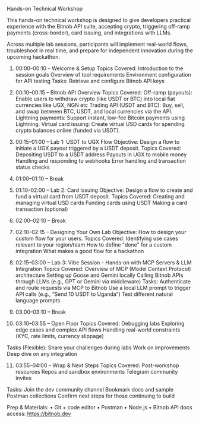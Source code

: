 Hands-on Technical Workshop

This hands-on technical workshop is designed to give developers practical experience with the Bitnob API suite, accepting crypto, triggering off-ramp payments (cross-border), card issuing, and integrations with LLMs. 

Across multiple lab sessions, participants will implement real-world flows, troubleshoot in real time, and prepare for independent innovation during the upcoming hackathon.
1. 00:00–00:10 – Welcome & Setup
Topics Covered:
Introduction to the session goals
Overview of tool requirements
Environment configuration for API testing
Tasks:
Retrieve and configure Bitnob API keys

2. 00:10–00:15 – Bitnob API Overview
Topics Covered:
Off-ramp (payouts): Enable users to withdraw crypto (like USDT or BTC) into local fiat currencies like UGX, NGN etc
Trading API (USDT and BTC): Buy, sell, and swap between BTC, USDT, and local currencies via the API.
Lightning payments: Support instant, low-fee Bitcoin payments using Lightning.
Virtual card issuing: Create virtual USD cards for spending crypto balances online (funded via USDT).


3. 00:15–01:00 – Lab 1: USDT to UGX Flow
Objective: Design a flow to initiate a UGX payout triggered by a USDT deposit.
Topics Covered:
Depositing USDT to a USDT address
Payouts in UGX to mobile money
Handling and responding to webhooks
Error handling and transaction status checks

4. 01:00–01:10 – Break

5. 01:10–02:00 – Lab 2: Card Issuing
Objective: Design a flow to create and fund a virtual card from USDT deposit.
Topics Covered:
Creating and managing virtual USD cards
Funding cards using USDT
Making a card transaction (optional)

6. 02:00–02:10 – Break

7. 02:10–02:15 – Designing Your Own Lab
Objective: How to design your custom flow for your users.
Topics Covered:
Identifying use cases relevant to your region/team
How to define "done" for a custom integration
What makes a good flow for a hackathon


8. 02:15–03:00 – Lab 3: Vibe Session – Hands‑on with MCP Servers & LLM Integration
Topics Covered:
Overview of MCP (Model Context Protocol) architecture
Setting up Goose and Gemini locally
Calling Bitnob APIs through LLMs (e.g., GPT or Gemini via middleware)
Tasks:
Authenticate and route requests via MCP to Bitnob
Use a local LLM prompt to trigger API calls (e.g., “Send 10 USDT to Uganda”)
Test different natural language prompts



9. 03:00–03:10 – Break

10. 03:10–03:55 – Open Floor
Topics Covered:
Debugging labs
Exploring edge cases and complex API flows
Handling real-world constraints (KYC, rate limits, currency slippage)


Tasks (Flexible):
Share your challenges during labs
Work on improvements 
Deep dive on any integration




11. 03:55–04:00 – Wrap & Next Steps
Topics Covered:
Post-workshop resources
Repos and sandbox environments
Telegram community invites


Tasks:
Join the dev community channel
Bookmark docs and sample Postman collections
Confirm next steps for those continuing to build




Prep & Materials:
• Git + code editor
• Postman
• Node.js
• Bitnob API docs access: https://bitnob.dev



